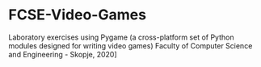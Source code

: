 # FCSE-Video-Games
Laboratory exercises using Pygame (a cross-platform set of Python modules designed for writing video games) Faculty of Computer Science and Engineering - Skopje, 2020]
